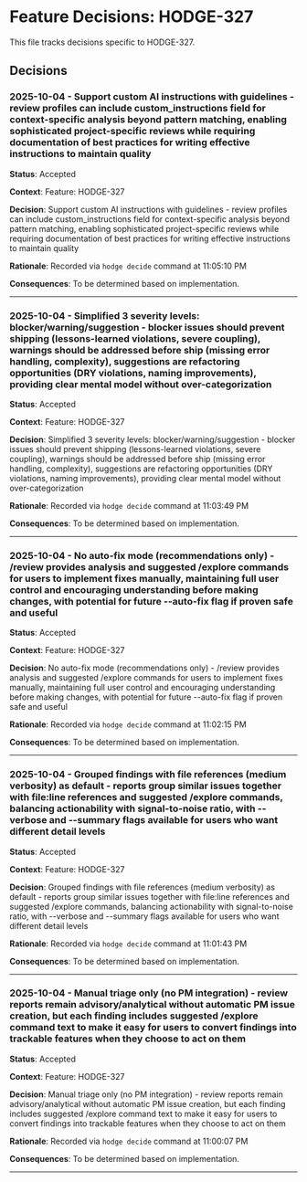 # Feature Decisions: HODGE-327

This file tracks decisions specific to HODGE-327.

## Decisions

<!-- Add your decisions below -->

### 2025-10-04 - Support custom AI instructions with guidelines - review profiles can include custom_instructions field for context-specific analysis beyond pattern matching, enabling sophisticated project-specific reviews while requiring documentation of best practices for writing effective instructions to maintain quality

**Status**: Accepted

**Context**:
Feature: HODGE-327

**Decision**:
Support custom AI instructions with guidelines - review profiles can include custom_instructions field for context-specific analysis beyond pattern matching, enabling sophisticated project-specific reviews while requiring documentation of best practices for writing effective instructions to maintain quality

**Rationale**:
Recorded via `hodge decide` command at 11:05:10 PM

**Consequences**:
To be determined based on implementation.

---


### 2025-10-04 - Simplified 3 severity levels: blocker/warning/suggestion - blocker issues should prevent shipping (lessons-learned violations, severe coupling), warnings should be addressed before ship (missing error handling, complexity), suggestions are refactoring opportunities (DRY violations, naming improvements), providing clear mental model without over-categorization

**Status**: Accepted

**Context**:
Feature: HODGE-327

**Decision**:
Simplified 3 severity levels: blocker/warning/suggestion - blocker issues should prevent shipping (lessons-learned violations, severe coupling), warnings should be addressed before ship (missing error handling, complexity), suggestions are refactoring opportunities (DRY violations, naming improvements), providing clear mental model without over-categorization

**Rationale**:
Recorded via `hodge decide` command at 11:03:49 PM

**Consequences**:
To be determined based on implementation.

---


### 2025-10-04 - No auto-fix mode (recommendations only) - /review provides analysis and suggested /explore commands for users to implement fixes manually, maintaining full user control and encouraging understanding before making changes, with potential for future --auto-fix flag if proven safe and useful

**Status**: Accepted

**Context**:
Feature: HODGE-327

**Decision**:
No auto-fix mode (recommendations only) - /review provides analysis and suggested /explore commands for users to implement fixes manually, maintaining full user control and encouraging understanding before making changes, with potential for future --auto-fix flag if proven safe and useful

**Rationale**:
Recorded via `hodge decide` command at 11:02:15 PM

**Consequences**:
To be determined based on implementation.

---


### 2025-10-04 - Grouped findings with file references (medium verbosity) as default - reports group similar issues together with file:line references and suggested /explore commands, balancing actionability with signal-to-noise ratio, with --verbose and --summary flags available for users who want different detail levels

**Status**: Accepted

**Context**:
Feature: HODGE-327

**Decision**:
Grouped findings with file references (medium verbosity) as default - reports group similar issues together with file:line references and suggested /explore commands, balancing actionability with signal-to-noise ratio, with --verbose and --summary flags available for users who want different detail levels

**Rationale**:
Recorded via `hodge decide` command at 11:01:43 PM

**Consequences**:
To be determined based on implementation.

---


### 2025-10-04 - Manual triage only (no PM integration) - review reports remain advisory/analytical without automatic PM issue creation, but each finding includes suggested /explore command text to make it easy for users to convert findings into trackable features when they choose to act on them

**Status**: Accepted

**Context**:
Feature: HODGE-327

**Decision**:
Manual triage only (no PM integration) - review reports remain advisory/analytical without automatic PM issue creation, but each finding includes suggested /explore command text to make it easy for users to convert findings into trackable features when they choose to act on them

**Rationale**:
Recorded via `hodge decide` command at 11:00:07 PM

**Consequences**:
To be determined based on implementation.

---


